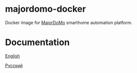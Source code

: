 # majordomo-docker
Docker image for [MajorDoMo](https://github.com/sergejey/majordomo) smarthome automation platform.

# Documentation

[English](doc/en)

[Русский](doc/ru)
